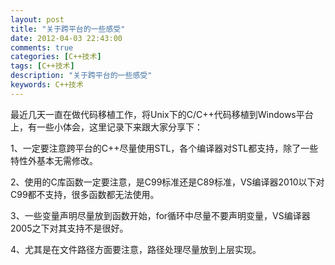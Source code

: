 ```yaml
---
layout: post
title: "关于跨平台的一些感受"
date: 2012-04-03 22:43:00 
comments: true
categories: [C++技术]
tags: [C++技术]
description: "关于跨平台的一些感受"
keywords: C++技术
---
```



 
  最近几天一直在做代码移植工作，将Unix下的C/C++代码移植到Windows平台上，有一些小体会，这里记录下来跟大家分享下：
 
 
  1、一定要注意跨平台的C++尽量使用STL，各个编译器对STL都支持，除了一些特性外基本无需修改。
 
 
  2、使用的C库函数一定要注意，是C99标准还是C89标准，VS编译器2010以下对C99都不支持，很多函数都无法使用。
 
 
  3、一些变量声明尽量放到函数开始，for循环中尽量不要声明变量，VS编译器2005之下对其支持不是很好。
 
 
  4、尤其是在文件路径方面要注意，路径处理尽量放到上层实现。
 


